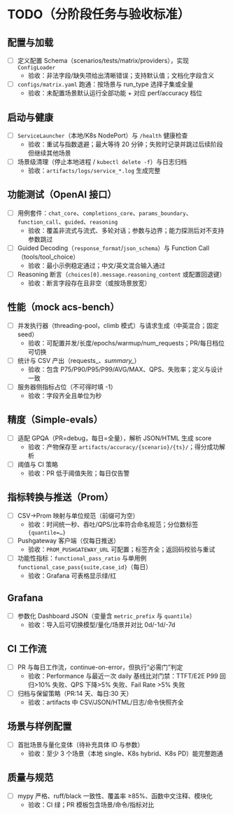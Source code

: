 # TODO（分阶段任务与验收标准）

## 配置与加载
- [ ] 定义配置 Schema（scenarios/tests/matrix/providers），实现 `ConfigLoader`
  - 验收：非法字段/缺失项给出清晰错误；支持默认值；文档化字段含义
- [ ] `configs/matrix.yaml` 跑通：按场景与 run_type 选择子集或全量
  - 验收：未配置场景默认运行全部功能 + 对应 perf/accuracy 档位

## 启动与健康
- [ ] `ServiceLauncher`（本地/K8s NodePort）与 `/health` 健康检查
  - 验收：重试与指数退避；最大等待 20 分钟；失败时记录并跳过后续阶段但继续其他场景
- [ ] 场景级清理（停止本地进程 / `kubectl delete -f`）与日志归档
  - 验收：`artifacts/logs/service_*.log` 生成完整

## 功能测试（OpenAI 接口）
- [ ] 用例套件：`chat_core`、`completions_core`、`params_boundary`、`function_call`、`guided`、`reasoning`
  - 验收：覆盖非流式与流式、多轮对话；参数与边界；能力探测后对不支持参数跳过
- [ ] Guided Decoding（`response_format`/`json_schema`）与 Function Call（tools/tool_choice）
  - 验收：最小示例稳定通过；中文/英文混合输入通过
- [ ] Reasoning 断言（`choices[0].message.reasoning_content` 或配置回退键）
  - 验收：断言字段存在且非空（或按场景放宽）

## 性能（mock acs-bench）
- [ ] 并发执行器（threading-pool，climb 模式）与请求生成（中英混合；固定 seed）
  - 验收：可配置并发/长度/epochs/warmup/num_requests；PR/每日档位可切换
- [ ] 统计与 CSV 产出（requests_*、summary_*）
  - 验收：包含 P75/P90/P95/P99/AVG/MAX、QPS、失败率；定义与设计一致
- [ ] 服务器侧指标占位（不可得时填 -1）
  - 验收：字段齐全且单位为秒

## 精度（Simple-evals）
- [ ] 适配 GPQA（PR=debug，每日=全量），解析 JSON/HTML 生成 score
  - 验收：产物保存至 `artifacts/accuracy/{scenario}/{ts}/`；得分成功解析
- [ ] 阈值与 CI 策略
  - 验收：PR 低于阈值失败；每日仅告警

## 指标转换与推送（Prom）
- [ ] CSV→Prom 映射与单位规范（前缀可为空）
  - 验收：时间统一秒、吞吐/QPS/比率符合命名规范；分位数标签 `{quantile=…}`
- [ ] Pushgateway 客户端（仅每日推送）
  - 验收：`PROM_PUSHGATEWAY_URL` 可配置；标签齐全；返回码校验与重试
- [ ] 功能性指标：`functional_pass_ratio` 与单用例 `functional_case_pass{suite,case_id}`（每日）
  - 验收：Grafana 可表格显示绿/红

## Grafana
- [ ] 参数化 Dashboard JSON（变量含 `metric_prefix` 与 `quantile`）
  - 验收：导入后可切换模型/量化/场景并对比 0d/-1d/-7d

## CI 工作流
- [ ] PR 与每日工作流，continue-on-error，但执行“必需门”判定
  - 验收：Performance 与最近一次 daily 基线比对门禁：TTFT/E2E P99 回归>10% 失败、QPS 下降>5% 失败、Fail Rate >5% 失败
- [ ] 归档与保留策略（PR:14 天、每日:30 天）
  - 验收：artifacts 中 CSV/JSON/HTML/日志/命令快照齐全

## 场景与样例配置
- [ ] 首批场景与量化变体（待补充具体 ID 与参数）
  - 验收：至少 3 个场景（本地 single、K8s hybrid、K8s PD）能完整跑通

## 质量与规范
- [ ] mypy 严格、ruff/black 一致性、覆盖率 ≥85%、函数中文注释、模块化
  - 验收：CI 绿；PR 模板包含场景/命令/指标对比
